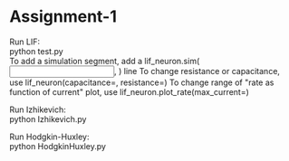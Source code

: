 # Assignment-1

Run LIF:  
  python test.py  
  To add a simulation segment, add a lif_neuron.sim(<input current>, <duration of current>) line
  To change resistance or capacitance, use lif_neuron(capacitance=<capacitance>, resistance=<resistance>)
  To change range of "rate as function of current" plot, use lif_neuron.plot_rate(max_current=<highest current to test>)
  
Run Izhikevich:  
  python Izhikevich.py  
  
Run Hodgkin-Huxley:  
  python HodgkinHuxley.py  
